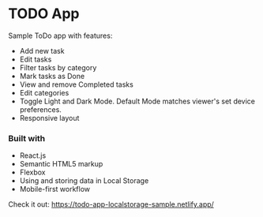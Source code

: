 # TODO App

Sample ToDo app with features:
- Add new task
- Edit tasks
- Filter tasks by category
- Mark tasks as Done
- View and remove Completed tasks
- Edit categories 
- Toggle Light and Dark Mode. Default Mode matches viewer's set device preferences.
- Responsive layout

### Built with
- React.js
- Semantic HTML5 markup
- Flexbox
- Using and storing data in Local Storage
- Mobile-first workflow

Check it out: https://todo-app-localstorage-sample.netlify.app/
